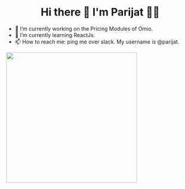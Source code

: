 <h1 align='center'>
  Hi there 👋 I'm Parijat 👨‍💻
</h1>

<p align='center'>
<ul>
    <li>🔭 I’m currently working on the Pricing Modules of Omio.</li>
    <li>🌱 I’m currently learning ReactJs.</li>
    <li>📫 How to reach me: ping me over slack. My username is @parijat.</li>
</ul>
</p>

<p align='center'>

<a href="#"><img src="https://github-readme-stats.vercel.app/api?username=parijatmukherjee&show_icons=true&count_private=true&theme=dark" width="350"></a>

</p>

<p align='center'>
<!--START_SECTION:activity-->
</p>
